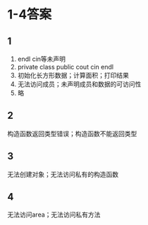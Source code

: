 # 1-4答案

## 1

1. endl cin等未声明
2. private class public cout cin endl
3. 初始化长方形数据；计算面积；打印结果
4. 无法访问成员；未声明成员和数据的可访问性
5. 略

## 2

构造函数返回类型错误；构造函数不能返回类型

## 3

无法创建对象；无法访问私有的构造函数

## 4

无法访问area；无法访问私有方法
